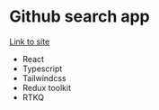 # Github search app

[Link to site](https://github-app-kappa.vercel.app/)

* React
* Typescript
* Tailwindcss
* Redux toolkit
* RTKQ